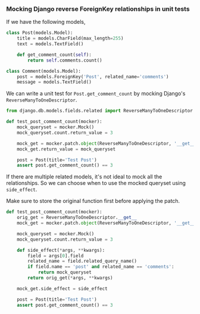 ### Mocking Django reverse ForeignKey relationships in unit tests

If we have the following models,

```python
class Post(models.Model):
    title = models.CharField(max_length=255)
    text = models.TextField()

    def get_comment_count(self):
        return self.comments.count()

class Comment(models.Model):
    post = models.ForeignKey('Post', related_name='comments')
    message = models.TextField()
```

We can write a unit test for `Post.get_comment_count` by mocking Django's `ReverseManyToOneDescriptor`.

```python
from django.db.models.fields.related import ReverseManyToOneDescriptor

def test_post_comment_count(mocker):
    mock_queryset = mocker.Mock()
    mock_queryset.count.return_value = 3

    mock_get = mocker.patch.object(ReverseManyToOneDescriptor, '__get__')
    mock_get.return_value = mock_queryset

    post = Post(title='Test Post')
    assert post.get_comment_count() == 3
```

If there are multiple related models, it's not ideal to mock all the relationships. So we can choose when to use the mocked queryset using `side_effect`.

Make sure to store the original function first before applying the patch.

```python
def test_post_comment_count(mocker):
    orig_get = ReverseManyToOneDescriptor.__get__
    mock_get = mocker.patch.object(ReverseManyToOneDescriptor, '__get__')

    mock_queryset = mocker.Mock()
    mock_queryset.count.return_value = 3

    def side_effect(*args, **kwargs):
        field = args[0].field
        related_name = field.related_query_name()
        if field.name == 'post' and related_name == 'comments':
            return mock_queryset
        return orig_get(*args, **kwargs)

    mock_get.side_effect = side_effect

    post = Post(title='Test Post')
    assert post.get_comment_count() == 3
```
   

